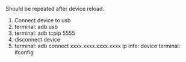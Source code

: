 Should be repeated after device reload.
1. Connect device to usb
2. terminal: adb usb
3. terminal: adb tcpip 5555
4. disconnect device
5. terminal: adb connect xxxx.xxxx.xxxx.xxxx
    ip info: 
       device terminal: ifconfig
